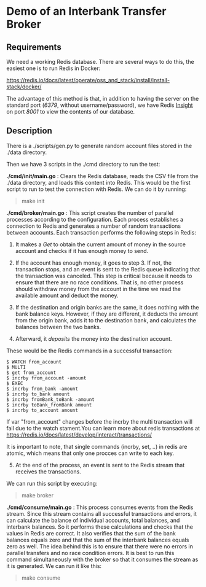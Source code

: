 # Demo of an Interbank Transfer Broker

## Requirements

We need a working Redis database. There are several ways to do this, the easiest
one is to run Redis in Docker:

https://redis.io/docs/latest/operate/oss_and_stack/install/install-stack/docker/

The advantage of this method is that, in addition to having the server on the
standard port (_6379_, without username/password), we have Redis
[Insight](https://redis.io/insight/) on port _8001_ to view the contents of our
database.

## Description

There is a ./scripts/gen.py to generate random account files stored in the
./data directory.

Then we have 3 scripts in the ./cmd directory to run the test:

**./cmd/init/main.go**
: Clears the Redis database, reads the CSV file from the ./data directory, and
loads this content into Redis. This would be the first script to run to test the
connection with Redis. We can do it by running:

> make init

**./cmd/broker/main.go**
: This script creates the number of parallel processes according to the
configuration. Each process establishes a connection to Redis and generates a
number of random transactions between accounts. Each transaction performs the
following steps in Redis:

1. It makes a _Get_ to obtain the current amount of money in the source account
   and checks if it has enough money to send.

2. If the account has enough money, it goes to step 3. If not, the transaction
   stops, and an event is sent to the Redis queue indicating that the transaction
   was canceled. This step is critical because it needs to ensure that there are no
   race conditions. That is, no other process should withdraw money from the
   account in the time we read the available amount and deduct the money.

3. If the destination and origin banks are the same, it does nothing with the
   bank balance keys. However, if they are different, it deducts the amount from
   the origin bank, adds it to the destination bank, and calculates the balances
   between the two banks.

4. Afterward, it _deposits_ the money into the destination account.

These would be the Redis commands in a successful transaction:

```redis
$ WATCH from_account
$ MULTI
$ get from_account
$ incrby from_account -amount
$ EXEC
$ incrby from_bank -amount
$ incrby to_bank amount
$ incrby fromBank_toBank -amount
$ incrby toBank_fromBank amount
$ incrby to_account amount
```

If var "from_account" changes before the incrby the multi transaction will fail
due to the watch stament.You can learn more about redis transactions at
https://redis.io/docs/latest/develop/interact/transactions/

It is important to note, that single commands (incrby, set, ..) in redis are atomic,
which means that only one procces can write to each key.

5. At the end of the process, an event is sent to the Redis stream that receives
   the transactions.

We can run this script by executing:

> make broker

**./cmd/consume/main.go**
: This process consumes events from the Redis stream. Since this stream contains
all successful transactions and errors, it can calculate the balance of
individual accounts, total balances, and interbank balances. So it performs
these calculations and checks that the values in Redis are correct. It also
verifies that the sum of the bank balances equals zero and that the sum of the
interbank balances equals zero as well. The idea behind this is to ensure that
there were no errors in parallel transfers and no race condition errors. It is
best to run this command simultaneously with the broker so that it consumes the
stream as it is generated. We can run it like this:

> make consume
